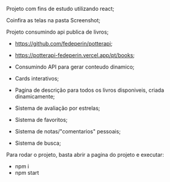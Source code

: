 Projeto com fins de estudo utilizando react;

Coinfira as telas na pasta Screenshot;

Projeto consumindo api publica de livros;
- https://github.com/fedeperin/potterapi;
- https://potterapi-fedeperin.vercel.app/pt/books;

- Consumindo API para gerar conteudo dinamico;
- Cards interativos;
- Pagina de descrição para todos os livros disponiveis, criada dinamicamente;
- Sistema de avaliação por estrelas;
- Sistema de favoritos;
- Sistema de notas/"comentarios" pessoais;
- Sistema de busca;

Para rodar o projeto, basta abrir a pagina do projeto e executar:  
- npm i  
- npm start  
